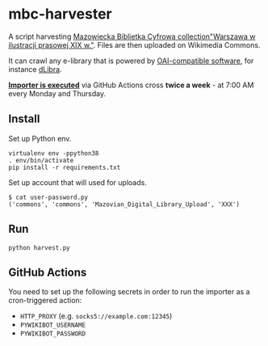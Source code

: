 # mbc-harvester

A script harvesting [Mazowiecka Biblietka Cyfrowa collection"Warszawa w ilustracji prasowej XIX w."](http://mbc.cyfrowemazowsze.pl/dlibra/collectiondescription?dirids=231). Files are then uploaded on Wikimedia Commons.

It can crawl any e-library that is powered by [OAI-compatible software](https://www.openarchives.org/), for instance [dLibra](https://dingo.psnc.pl/dlibra/).

[**Importer is executed**](https://github.com/wikimedia-pl/mbc-importer/actions/workflows/do-import.yml) via GitHub Actions cross **twice a week** - at 7:00 AM every Monday and Thursday.

## Install

Set up Python env.

```
virtualenv env -ppython38
. env/bin/activate
pip install -r requirements.txt
```

Set up account that will used for uploads.

```
$ cat user-password.py 
('commons', 'commons', 'Mazovian_Digital_Library_Upload', 'XXX')
```

## Run

```
python harvest.py
```

## GitHub Actions

You need to set up the following secrets in order to run the importer as a cron-triggered action:

* `HTTP_PROXY` (e.g. `socks5://example.com:12345`)
* `PYWIKIBOT_USERNAME`
* `PYWIKIBOT_PASSWORD`
